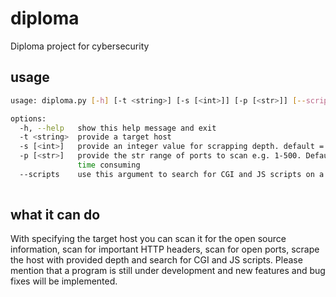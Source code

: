 # diploma
Diploma project for cybersecurity


## usage

``` bash
usage: diploma.py [-h] [-t <string>] [-s [<int>]] [-p [<str>]] [--scripts]

options:
  -h, --help   show this help message and exit
  -t <string>  provide a target host
  -s [<int>]   provide an integer value for scrapping depth. default = 1, only provided host is scanning
  -p [<str>]   provide the str range of ports to scan e.g. 1-500. Default is 1-65535, mention that it might be
               time consuming
  --scripts    use this argument to search for CGI and JS scripts on a target host
                                                                                       
```

## what it can do
With specifying the target host you can scan it for the open source information, scan for important HTTP headers, scan for open ports, scrape the host with provided depth and search for CGI and JS scripts.
Please mention that a program is still under development and new features and bug fixes will be implemented.
